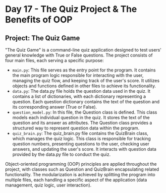 # Day 17 - The Quiz Project & The Benefits of OOP

## Project: The Quiz Game

"The Quiz Game" is a command-line quiz application designed to test users' general knowledge with True or False questions. 
The project consists of four main files, each serving a specific purpose:

- `main.py`: This file serves as the entry point for the program. It contains the main program logic responsible for interacting with the user, managing the quiz flow, and keeping track of the user's score. It utilizes objects and functions defined in other files to achieve its functionality.
- `data.py`: The data.py file holds the question data used in the quiz. It contains a list of dictionaries, with each dictionary representing a question. Each question dictionary contains the text of the question and its corresponding answer (True or False).
- `question_model.py`: In this file, the Question class is defined. This class models each individual question in the quiz. It stores the text of the question and its answer as attributes. The Question class provides a structured way to represent question data within the program.
- `quiz_brain.py`: The quiz_brain.py file contains the QuizBrain class, which manages the quiz logic. This class is responsible for tracking question numbers, presenting questions to the user, checking user answers, and updating the user's score. It interacts with question data provided by the data.py file to conduct the quiz.

Object-oriented programming (OOP) principles are applied throughout the project, with classes such as Question and QuizBrain encapsulating related functionality. The modularization is achieved by splitting the program into multiple files, each handling a specific aspect of the application (data management, quiz logic, user interaction).
